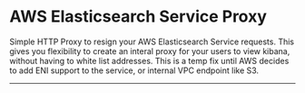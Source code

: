 # AWS Elasticsearch Service Proxy

Simple HTTP Proxy to resign your AWS Elasticsearch Service requests. This gives you flexibility to create an interal proxy for your users to view kibana, without having to white list addresses. This is a temp fix until AWS decides to add ENI support to the service, or internal VPC endpoint like S3.

<hr>